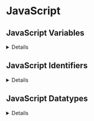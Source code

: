 # JavaScript

## JavaScript Variables

<details>
<!-- <summary>Click here to expand </summary> -->

Varibles are container used to store the data.

There are 4 ways to declare a variable:

- Using `var`
- Using `let`
- Using `const`
- Using nothing

**Let us understand with example:**

```cpp
var x = 5;
var y = 65;
var z = x + y;
```

In the above example `x`, `y` and `z` are variables, which are deaclared with the help of `var` keyword.

**All the three words `var`, `const` and `let` all are same.**

## When to use JS var?

```md
- We use var keyword in JS code from 1995 to 2015.
- If we want our code must run in old browsers then use var
- The let & const keywords were added to JS in 2015.
```

## Now when to use let and const?

```md
If you want a general rule: always declare variables with const.

If you think the value of the variable can change, use let.
```

### Example

```js
const price1 = 34; //this values cannot change so we have used const
const price1 = 44; //this values cannot change so we have used const
let total = price1 + price2;
```

</details>
<!------------------------------------------->

## JavaScript Identifiers

<details>

All JS **variables** can be idenitifed with unique names.

These unique names are called as **identifiers**.

**_RULES fro constructing names for variables(unique identifiers) are:_**

- Name can contain letters, digits, underscore and dollar sign.
- Name must **begin with letter** or **$** and **\_**(underscore).
- Name are case sensitive

</details>

<!--------------------------------------------->

## JavaScript Datatypes

<details>

| Data Types  | Description                                        | Example                       |
| ----------- | -------------------------------------------------- | ----------------------------- |
| `String`    | represents textual data                            | 'hello', "hello world!" etc   |
| `Number`    | an integer or a floating-point number              | 3, 3.234, 3e-2 etc.           |
| `BigInt`    | an integer with arbitrary precision                | 900719925124740999n , 1n etc. |
| `Boolean`   | Any of two values: true or false                   | true and false                |
| `undefined` | a data type whose variable is not initialized      | let a;                        |
| `null`      | denotes a null value                               | let a = null;                 |
| `Symbol`    | data type whose instances are unique and immutable | let value = Symbol('hello');  |
| `Object`    | key-value pairs of collection of data              | let student = { };            |

</deatails>

<!-------------------------------------------->
